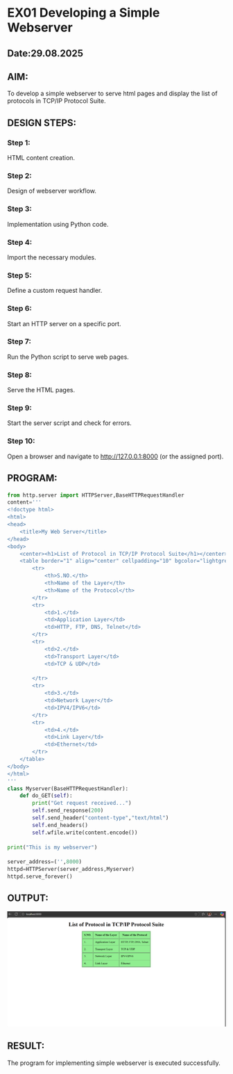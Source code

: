 # EX01 Developing a Simple Webserver
## Date:29.08.2025

## AIM:
To develop a simple webserver to serve html pages and display the list of protocols in TCP/IP Protocol Suite.

## DESIGN STEPS:
### Step 1: 
HTML content creation.

### Step 2:
Design of webserver workflow.

### Step 3:
Implementation using Python code.

### Step 4:
Import the necessary modules.

### Step 5:
Define a custom request handler.

### Step 6:
Start an HTTP server on a specific port.

### Step 7:
Run the Python script to serve web pages.

### Step 8:
Serve the HTML pages.

### Step 9:
Start the server script and check for errors.

### Step 10:
Open a browser and navigate to http://127.0.0.1:8000 (or the assigned port).

## PROGRAM:

```python
from http.server import HTTPServer,BaseHTTPRequestHandler
content='''
<!doctype html>
<html>
<head>
    <title>My Web Server</title>
</head>
<body>
    <center><h1>List of Protocol in TCP/IP Protocol Suite</h1></center>
    <table border="1" align="center" cellpadding="10" bgcolor="lightgreen">
        <tr>
            <th>S.NO.</th>
            <th>Name of the Layer</th>
            <th>Name of the Protocol</th>
        </tr>
        <tr>
            <td>1.</td> 
            <td>Application Layer</td>
            <td>HTTP, FTP, DNS, Telnet</td>
        </tr>
        <tr>
            <td>2.</td>
            <td>Transport Layer</td>
            <td>TCP & UDP</td>
            
        </tr>
        <tr>
            <td>3.</td>
            <td>Network Layer</td>
            <td>IPV4/IPV6</td>
        </tr>
        <tr>
            <td>4.</td>
            <td>Link Layer</td>
            <td>Ethernet</td>
        </tr>
    </table>
</body>
</html>
'''
class Myserver(BaseHTTPRequestHandler):
    def do_GET(self):
        print("Get request received...")
        self.send_response(200)
        self.send_header("content-type","text/html")
        self.end_headers()
        self.wfile.write(content.encode())

print("This is my webserver")

server_address=('',8000)
httpd=HTTPServer(server_address,Myserver)
httpd.serve_forever()

```
## OUTPUT:
![output](image.png)

## RESULT:
The program for implementing simple webserver is executed successfully.
